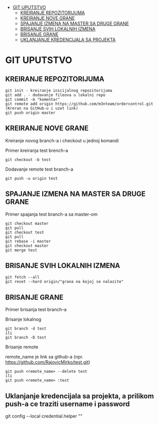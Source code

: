 - [GIT UPUTSTVO](#git-uputstvo)
  - [KREIRANJE REPOZITORIJUMA](#kreiranje-repozitorijuma)
  - [KREIRANJE NOVE GRANE](#kreiranje-nove-grane)
  - [SPAJANJE IZMENA NA MASTER SA DRUGE GRANE](#spajanje-izmena-na-master-sa-druge-grane)
  - [BRISANJE SVIH LOKALNIH IZMENA](#brisanje-svih-lokalnih-izmena)
  - [BRISANJE GRANE](#brisanje-grane)
  - [UKLANJANJE KREDENCIJALA SA PROJEKTA](#uklanjanje-kredencijala-sa-projekta,-a-prilikom-push-a-ce-traziti-username-i-password)

# GIT UPUTSTVO

## KREIRANJE REPOZITORIJUMA
```
git init - kreiranje inicijalnog repozitorijuma
git add . - dodavanje fileova u lokalni repo
git commit -m "komentar"
git remote add origin https://github.com/m3nteam/ordercontrol.git (Kreran na GitHub-u i uzet link)
git push origin master
```

## KREIRANJE NOVE GRANE
Kreiranje novog branch-a i checkout u jednoj komandi

Primer kreiranja test brench-a
```
git checkout -b test
```
Dodavanje remote test branch-a
```
git push -u origin test
```

## SPAJANJE IZMENA NA MASTER SA DRUGE GRANE
Primer spajanja test branch-a sa master-om
```
git checkout master
git pull
git checkout test
git pull
git rebase -i master
git checkout master
git merge test
```

## BRISANJE SVIH LOKALNIH IZMENA
```
git fetch --all
git reset --hard origin/"grana na kojoj se nalazite"
```

## BRISANJE GRANE
Primer brisanja test branch-a

Brisanje lokalnog
```
git branch -d test
ili
git branch -D test
```
Brisanje remote

remote_name je link sa github-a (npr. https://github.com/RajovicMirko/test.git)
```
git push <remote_name> --delete test
ili
git push <remote_name> :test
```

## Uklanjanje kredencijala sa projekta, a prilikom push-a ce traziti username i password
git config --local credential.helper ""
